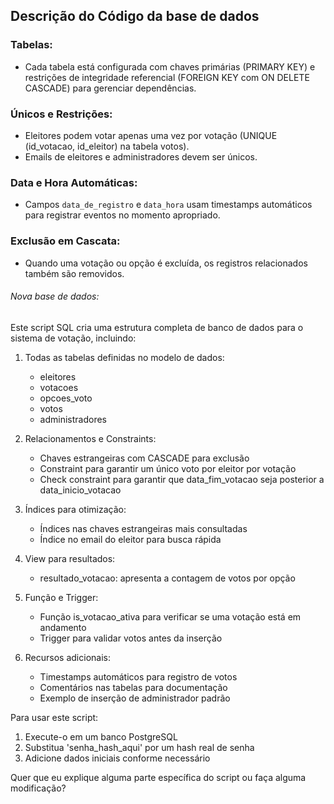 ## Descrição do Código da base de dados
### Tabelas:
- Cada tabela está configurada com chaves primárias (PRIMARY KEY) e restrições de integridade referencial (FOREIGN KEY com ON DELETE CASCADE) para gerenciar dependências.

### Únicos e Restrições:
- Eleitores podem votar apenas uma vez por votação (UNIQUE (id_votacao, id_eleitor) na tabela votos).
- Emails de eleitores e administradores devem ser únicos.

### Data e Hora Automáticas:
- Campos ```data_de_registro``` e ```data_hora``` usam timestamps automáticos para registrar eventos no momento apropriado.

### Exclusão em Cascata:
- Quando uma votação ou opção é excluída, os registros relacionados também são removidos.


###### Nova base de dados:
Este script SQL cria uma estrutura completa de banco de dados para o sistema de votação, incluindo:

1. Todas as tabelas definidas no modelo de dados:
   - eleitores
   - votacoes
   - opcoes_voto
   - votos
   - administradores

2. Relacionamentos e Constraints:
   - Chaves estrangeiras com CASCADE para exclusão
   - Constraint para garantir um único voto por eleitor por votação
   - Check constraint para garantir que data_fim_votacao seja posterior a data_inicio_votacao

3. Índices para otimização:
   - Índices nas chaves estrangeiras mais consultadas
   - Índice no email do eleitor para busca rápida

4. View para resultados:
   - resultado_votacao: apresenta a contagem de votos por opção

5. Função e Trigger:
   - Função is_votacao_ativa para verificar se uma votação está em andamento
   - Trigger para validar votos antes da inserção

6. Recursos adicionais:
   - Timestamps automáticos para registro de votos
   - Comentários nas tabelas para documentação
   - Exemplo de inserção de administrador padrão

Para usar este script:

1. Execute-o em um banco PostgreSQL
2. Substitua 'senha_hash_aqui' por um hash real de senha
3. Adicione dados iniciais conforme necessário

Quer que eu explique alguma parte específica do script ou faça alguma modificação?